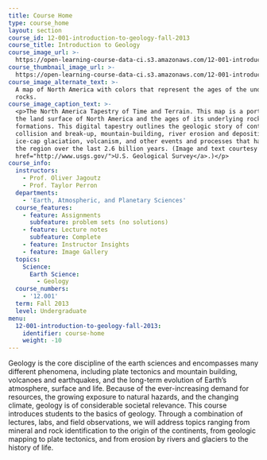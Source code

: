 ```yaml
---
title: Course Home
type: course_home
layout: section
course_id: 12-001-introduction-to-geology-fall-2013
course_title: Introduction to Geology
course_image_url: >-
  https://open-learning-course-data-ci.s3.amazonaws.com/12-001-introduction-to-geology-fall-2013/76ea2d54123485055dd1e6621b9edf6a_12-001f13.jpg
course_thumbnail_image_url: >-
  https://open-learning-course-data-ci.s3.amazonaws.com/12-001-introduction-to-geology-fall-2013/9c7d2d37144d9f570f3f70668e2bd681_12-001f13-th.jpg
course_image_alternate_text: >-
  A map of North America with colors that represent the ages of the underlying
  rocks.
course_image_caption_text: >-
  <p>The North America Tapestry of Time and Terrain. This map is a portrait of
  the land surface of North America and the ages of its underlying rock
  formations. This digital tapestry outlines the geologic story of continental
  collision and break-up, mountain-building, river erosion and deposition,
  ice-cap glaciation, volcanism, and other events and processes that have shaped
  the region over the last 2.6 billion years. (Image and text courtesy of the <a
  href="http://www.usgs.gov/">U.S. Geological Survey</a>.)</p>
course_info:
  instructors:
    - Prof. Oliver Jagoutz
    - Prof. Taylor Perron
  departments:
    - 'Earth, Atmospheric, and Planetary Sciences'
  course_features:
    - feature: Assignments
      subfeature: problem sets (no solutions)
    - feature: Lecture notes
      subfeature: Complete
    - feature: Instructor Insights
    - feature: Image Gallery
  topics:
    Science:
      Earth Science:
        - Geology
  course_numbers:
    - '12.001'
  term: Fall 2013
  level: Undergraduate
menu:
  12-001-introduction-to-geology-fall-2013:
    identifier: course-home
    weight: -10
---
```

Geology is the core discipline of the earth sciences and encompasses many different phenomena, including plate tectonics and mountain building, volcanoes and earthquakes, and the long-term evolution of Earth’s atmosphere, surface and life. Because of the ever-increasing demand for resources, the growing exposure to natural hazards, and the changing climate, geology is of considerable societal relevance. This course introduces students to the basics of geology. Through a combination of lectures, labs, and field observations, we will address topics ranging from mineral and rock identification to the origin of the continents, from geologic mapping to plate tectonics, and from erosion by rivers and glaciers to the history of life.
